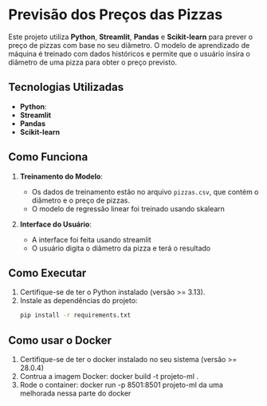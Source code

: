 # Previsão dos Preços das Pizzas

Este projeto utiliza **Python**, **Streamlit**, **Pandas** e **Scikit-learn** para prever o preço de pizzas com base no seu diâmetro. O modelo de aprendizado de máquina é treinado com dados históricos e permite que o usuário insira o diâmetro de uma pizza para obter o preço previsto.

## Tecnologias Utilizadas

- **Python**: 
- **Streamlit**
- **Pandas**
- **Scikit-learn**

## Como Funciona

1. **Treinamento do Modelo**: 
   - Os dados de treinamento estão no arquivo `pizzas.csv`, que contém o diâmetro e o preço de pizzas.
   - O modelo de regressão linear foi treinado usando skalearn

2. **Interface do Usuário**:
   - A interface foi feita usando streamlit
   - O usuário digita o diâmetro da pizza e terá o resultado

## Como Executar

1. Certifique-se de ter o Python instalado (versão >= 3.13).
2. Instale as dependências do projeto:
   ```bash
   pip install -r requirements.txt

## Como usar o Docker

1. Certifique-se de ter o docker instalado no seu sistema (versão >= 28.0.4)
2. Contrua a imagem Docker: docker build -t projeto-ml .
3. Rode o container: docker run -p 8501:8501 projeto-ml da uma melhorada nessa parte do docker
   
